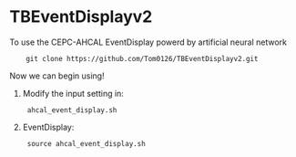 # TBEventDisplayv2

To use the CEPC-AHCAL EventDisplay powerd by artificial neural network

		git clone https://github.com/Tom0126/TBEventDisplayv2.git
		
Now we can begin using!

1. Modify the input setting in: 
	
		ahcal_event_display.sh

2. EventDisplay:
	
		source ahcal_event_display.sh

		
		
		
